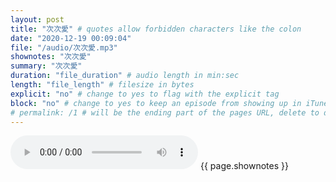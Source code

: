 ```yaml
---
layout: post
title: "次次愛" # quotes allow forbidden characters like the colon
date: "2020-12-19 00:09:04"
file: "/audio/次次愛.mp3"
shownotes: "次次愛"
summary: "次次愛"
duration: "file_duration" # audio length in min:sec
length: "file_length" # filesize in bytes
explicit: "no" # change to yes to flag with the explicit tag
block: "no" # change to yes to keep an episode from showing up in iTunes
# permalink: /1 # will be the ending part of the pages URL, delete to default to the title
---
```


<audio controls>
<source src="{{site.url}}{{site.baseurl}}{{ page.file }}" type="audio/x-mp3">
Your browser does not support the audio element.
</audio>
{{ page.shownotes }}
